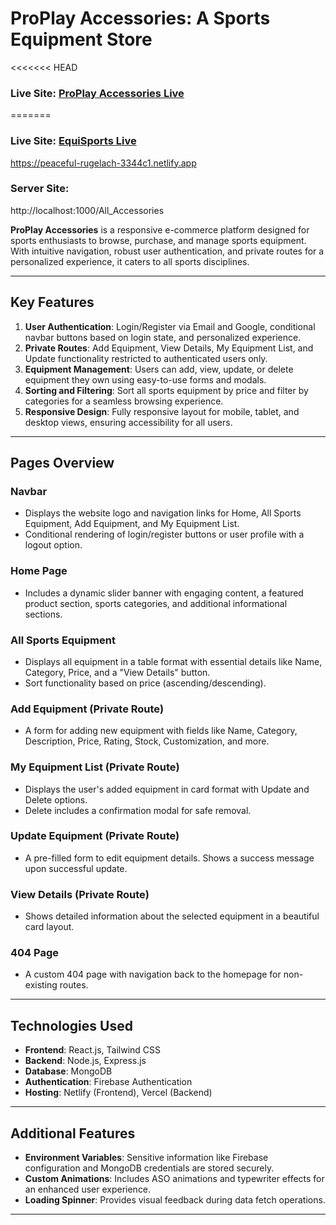 # ProPlay Accessories: A Sports Equipment Store

<<<<<<< HEAD

### Live Site: [ProPlay Accessories Live](https://peaceful-rugelach-3344c1.netlify.app)

=======

### Live Site: [EquiSports Live](https://example-link.com)

https://peaceful-rugelach-3344c1.netlify.app

### Server Site:

http://localhost:1000/All_Accessories

**ProPlay Accessories** is a responsive e-commerce platform designed for sports
enthusiasts to browse, purchase, and manage sports equipment. With intuitive
navigation, robust user authentication, and private routes for a personalized
experience, it caters to all sports disciplines.

---

## Key Features

1. **User Authentication**: Login/Register via Email and Google, conditional
   navbar buttons based on login state, and personalized experience.
2. **Private Routes**: Add Equipment, View Details, My Equipment List, and
   Update functionality restricted to authenticated users only.
3. **Equipment Management**: Users can add, view, update, or delete equipment
   they own using easy-to-use forms and modals.
4. **Sorting and Filtering**: Sort all sports equipment by price and filter by
   categories for a seamless browsing experience.
5. **Responsive Design**: Fully responsive layout for mobile, tablet, and
   desktop views, ensuring accessibility for all users.

---

## Pages Overview

### Navbar

- Displays the website logo and navigation links for Home, All Sports Equipment,
  Add Equipment, and My Equipment List.
- Conditional rendering of login/register buttons or user profile with a logout
  option.

### Home Page

- Includes a dynamic slider banner with engaging content, a featured product
  section, sports categories, and additional informational sections.

### All Sports Equipment

- Displays all equipment in a table format with essential details like Name,
  Category, Price, and a "View Details" button.
- Sort functionality based on price (ascending/descending).

### Add Equipment (Private Route)

- A form for adding new equipment with fields like Name, Category, Description,
  Price, Rating, Stock, Customization, and more.

### My Equipment List (Private Route)

- Displays the user's added equipment in card format with Update and Delete
  options.
- Delete includes a confirmation modal for safe removal.

### Update Equipment (Private Route)

- A pre-filled form to edit equipment details. Shows a success message upon
  successful update.

### View Details (Private Route)

- Shows detailed information about the selected equipment in a beautiful card
  layout.

### 404 Page

- A custom 404 page with navigation back to the homepage for non-existing
  routes.

---

## Technologies Used

- **Frontend**: React.js, Tailwind CSS
- **Backend**: Node.js, Express.js
- **Database**: MongoDB
- **Authentication**: Firebase Authentication
- **Hosting**: Netlify (Frontend), Vercel (Backend)

---

## Additional Features

- **Environment Variables**: Sensitive information like Firebase configuration
  and MongoDB credentials are stored securely.
- **Custom Animations**: Includes ASO animations and typewriter effects for an
  enhanced user experience.
- **Loading Spinner**: Provides visual feedback during data fetch operations.

---
